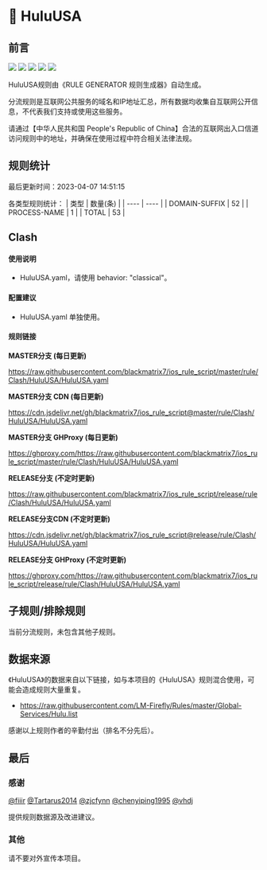 # 🧸 HuluUSA

## 前言

![](https://shields.io/badge/-移除重复规则-ff69b4) ![](https://shields.io/badge/-DOMAIN与DOMAIN--SUFFIX合并-green) ![](https://shields.io/badge/-DOMAIN--SUFFIX间合并-critical) ![](https://shields.io/badge/-DOMAIN--SUFFIX与DOMAIN--KEYWORD合并-blue) ![](https://shields.io/badge/-IP--CIDR(6)合并-blueviolet) 

HuluUSA规则由《RULE GENERATOR 规则生成器》自动生成。

分流规则是互联网公共服务的域名和IP地址汇总，所有数据均收集自互联网公开信息，不代表我们支持或使用这些服务。

请通过【中华人民共和国 People's Republic of China】合法的互联网出入口信道访问规则中的地址，并确保在使用过程中符合相关法律法规。

## 规则统计

最后更新时间：2023-04-07 14:51:15

各类型规则统计：
| 类型 | 数量(条)  | 
| ---- | ----  |
| DOMAIN-SUFFIX | 52  | 
| PROCESS-NAME | 1  | 
| TOTAL | 53  | 


## Clash 

#### 使用说明
- HuluUSA.yaml，请使用 behavior: "classical"。

#### 配置建议
- HuluUSA.yaml 单独使用。

#### 规则链接
**MASTER分支 (每日更新)**

https://raw.githubusercontent.com/blackmatrix7/ios_rule_script/master/rule/Clash/HuluUSA/HuluUSA.yaml

**MASTER分支 CDN (每日更新)**

https://cdn.jsdelivr.net/gh/blackmatrix7/ios_rule_script@master/rule/Clash/HuluUSA/HuluUSA.yaml

**MASTER分支 GHProxy (每日更新)**

https://ghproxy.com/https://raw.githubusercontent.com/blackmatrix7/ios_rule_script/master/rule/Clash/HuluUSA/HuluUSA.yaml

**RELEASE分支 (不定时更新)**

https://raw.githubusercontent.com/blackmatrix7/ios_rule_script/release/rule/Clash/HuluUSA/HuluUSA.yaml

**RELEASE分支CDN (不定时更新)**

https://cdn.jsdelivr.net/gh/blackmatrix7/ios_rule_script@release/rule/Clash/HuluUSA/HuluUSA.yaml

**RELEASE分支 GHProxy (不定时更新)**

https://ghproxy.com/https://raw.githubusercontent.com/blackmatrix7/ios_rule_script/release/rule/Clash/HuluUSA/HuluUSA.yaml

## 子规则/排除规则


当前分流规则，未包含其他子规则。

## 数据来源

《HuluUSA》的数据来自以下链接，如与本项目的《HuluUSA》规则混合使用，可能会造成规则大量重复。

- https://raw.githubusercontent.com/LM-Firefly/Rules/master/Global-Services/Hulu.list


感谢以上规则作者的辛勤付出（排名不分先后）。

## 最后

### 感谢

[@fiiir](https://github.com/fiiir) [@Tartarus2014](https://github.com/Tartarus2014) [@zjcfynn](https://github.com/zjcfynn) [@chenyiping1995](https://github.com/chenyiping1995) [@vhdj](https://github.com/vhdj)

提供规则数据源及改进建议。

### 其他

请不要对外宣传本项目。